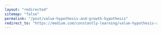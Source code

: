 ```yaml
---
layout: "redirected"
sitemap: "false"
permalink: "/post/value-hypothesis-and-growth-hypothesis"
redirect_to: "https://medium.com/constantly-learning/value-hypothesis-and-growth-hypothesis-8780d17ac934"
---
```

